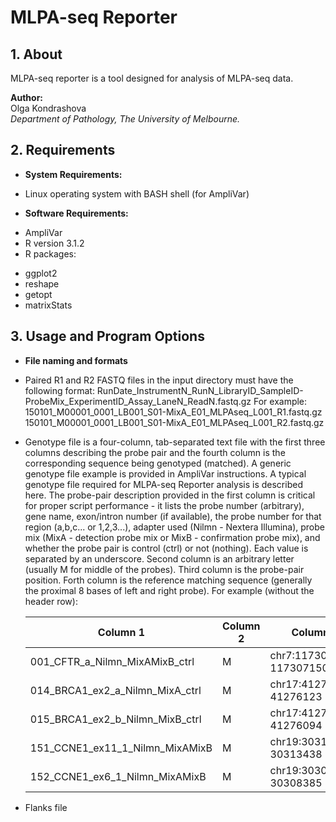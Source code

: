 MLPA-seq Reporter
============

## 1. About
MLPA-seq reporter is a tool designed for analysis of MLPA-seq data.

**Author:**  
Olga Kondrashova  
*Department of Pathology, The University of Melbourne.*


## 2. Requirements
+ **System Requirements:**
* Linux operating system with BASH shell (for AmpliVar)

+ **Software Requirements:**
* AmpliVar
* R version 3.1.2
* R packages:
- ggplot2
- reshape
- getopt
- matrixStats

## 3. Usage and Program Options
+ **File naming and formats**
* Paired R1 and R2 FASTQ files in the input directory must have the following format:
RunDate_InstrumentN_RunN_LibraryID_SampleID-ProbeMix_ExperimentID_Assay_LaneN_ReadN.fastq.gz
For example:
150101_M00001_0001_LB001_S01-MixA_E01_MLPAseq_L001_R1.fastq.gz
150101_M00001_0001_LB001_S01-MixA_E01_MLPAseq_L001_R2.fastq.gz
* Genotype file is a four-column, tab-separated text file with the first three columns describing the 
probe pair and the fourth column is the corresponding sequence being genotyped (matched). A generic genotype file example is provided in AmpliVar instructions. A typical genotype file required for MLPA-seq Reporter analysis is described here. The probe-pair description provided in the first column is critical for proper script performance - it lists the probe number (arbitrary), gene name, exon/intron number (if available), the probe number for that region (a,b,c... or 1,2,3...), adapter used (Nilmn - Nextera Illumina), probe mix (MixA - detection probe mix or MixB - confirmation probe mix), and whether the probe pair is control (ctrl) or not (nothing). Each value is separated by an underscore. Second column is an arbitrary letter (usually M for middle of the probes). Third column is the probe-pair position. Forth column is the reference matching sequence (generally the proximal 8 bases of left and right probe). For example (without the header row):

   | Column 1                        | Column 2 | Column 3                 | Variant sequence |  
   |---------------------------------|----------|--------------------------|------------------|  
   | 001_CFTR_a_Nilmn_MixAMixB_ctrl  | M        | chr7:117307078-117307150 | TGCTCTGAAAGAGGAG |  
   | 014_BRCA1_ex2_a_Nilmn_MixA_ctrl | M        | chr17:41276060-41276123  | AACGCGAAGAGCAGAT |  
   | 015_BRCA1_ex2_b_Nilmn_MixB_ctrl | M        | chr17:41276019-41276094  | AAATCTTAGAGTGTCC |  
   | 151_CCNE1_ex11_1_Nilmn_MixAMixB | M        | chr19:30313375-30313438  | CCATGGCAAATGGAAC |  
   | 152_CCNE1_ex6_1_Nilmn_MixAMixB  | M        | chr19:30308310-30308385  | ACATGATTTTCCAGAC |  

* Flanks file
